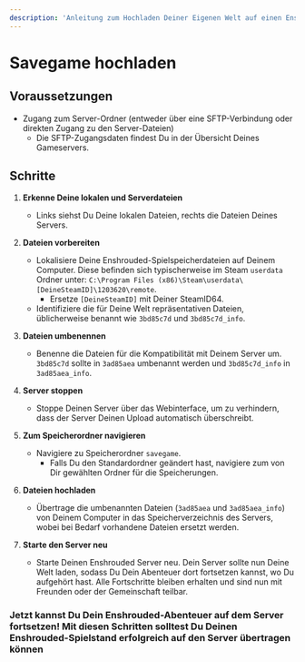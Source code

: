 ```yaml
---
description: 'Anleitung zum Hochladen Deiner Eigenen Welt auf einen Enshrouded-Server'
---
```


# Savegame hochladen

## Voraussetzungen

- Zugang zum Server-Ordner (entweder über eine SFTP-Verbindung oder direkten Zugang zu den Server-Dateien)
    - Die SFTP-Zugangsdaten findest Du in der Übersicht Deines Gameservers.

## Schritte

1. <b>Erkenne Deine lokalen und Serverdateien</b>
   - Links siehst Du Deine lokalen Dateien, rechts die Dateien Deines Servers.

2. <b>Dateien vorbereiten</b>
   - Lokalisiere Deine Enshrouded-Spielspeicherdateien auf Deinem Computer. Diese befinden sich typischerweise im Steam `userdata` Ordner unter: `C:\Program Files (x86)\Steam\userdata\[DeineSteamID]\1203620\remote`.
     - Ersetze `[DeineSteamID]` mit Deiner SteamID64.
   - Identifiziere die für Deine Welt repräsentativen Dateien, üblicherweise benannt wie `3bd85c7d` und `3bd85c7d_info`.

3. <b>Dateien umbenennen</b>
   - Benenne die Dateien für die Kompatibilität mit Deinem Server um. `3bd85c7d` sollte in `3ad85aea` umbenannt werden und `3bd85c7d_info` in `3ad85aea_info`.

4. <b>Server stoppen</b>
   - Stoppe Deinen Server über das Webinterface, um zu verhindern, dass der Server Deinen Upload automatisch überschreibt.

6. <b>Zum Speicherordner navigieren</b>
   - Navigiere zu Speicherordner `savegame`.
     - Falls Du den Standardordner geändert hast, navigiere zum von Dir gewählten Ordner für die Speicherungen.

7. <b>Dateien hochladen</b>
   - Übertrage die umbenannten Dateien (`3ad85aea` und `3ad85aea_info`) von Deinem Computer in das Speicherverzeichnis des Servers, wobei bei Bedarf vorhandene Dateien ersetzt werden.

8. <b>Starte den Server neu</b>
   - Starte Deinen Enshrouded Server neu. Dein Server sollte nun Deine Welt laden, sodass Du Dein Abenteuer dort fortsetzen kannst, wo Du aufgehört hast. Alle Fortschritte bleiben erhalten und sind nun mit Freunden oder der Gemeinschaft teilbar.

### Jetzt kannst Du Dein Enshrouded-Abenteuer auf dem Server fortsetzen! Mit diesen Schritten solltest Du Deinen Enshrouded-Spielstand erfolgreich auf den Server übertragen können
